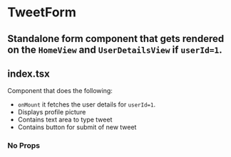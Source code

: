 # TweetForm

## Standalone form component that gets rendered on the `HomeView` and `UserDetailsView` if `userId=1`.

## index.tsx

Component that does the following:

 - `onMount` it fetches the user details for `userId=1`.
 - Displays profile picture
 - Contains text area to type tweet
 - Contains button for submit of new tweet

### No Props
